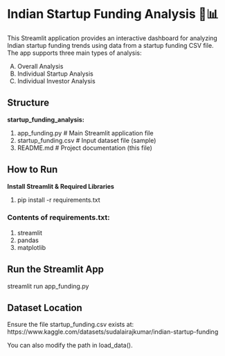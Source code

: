 <h1>Indian Startup Funding Analysis 🧠📊</h1>
This Streamlit application provides an interactive dashboard for analyzing Indian startup funding trends using data from a startup funding CSV file. The app supports three main types of analysis:
<ol type="A">
    <li>Overall Analysis</li>
    <li>Individual Startup Analysis</li>
    <li>Individual Investor Analysis</li>  
</ol>


<h2>Structure</h2>
<b>startup_funding_analysis:</b>
<ol>
  <li>app_funding.py # Main Streamlit application file</li>
  <li>startup_funding.csv   # Input dataset file (sample)</li>
  <li>README.md             # Project documentation (this file)</li>   
</ol>


<h2>How to Run</h2>
<b>Install Streamlit & Required Libraries</b>
<ol>
  <li>pip install -r requirements.txt</li>
</ol>

<h3>Contents of requirements.txt:</h3>
<ol>
  <li>streamlit</li>
  <li>pandas</li>
  <li>matplotlib</li>
</ol>


<h2>Run the Streamlit App</h2>
streamlit run app_funding.py

<h2>Dataset Location</h2>
<p></p>Ensure the file startup_funding.csv exists at:
https://www.kaggle.com/datasets/sudalairajkumar/indian-startup-funding</p>
<p></p>You can also modify the path in load_data().</p>
